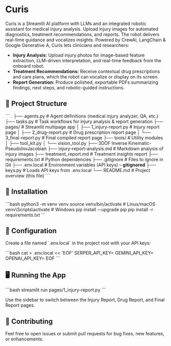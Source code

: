 # Curis
Curis is a Streamlit AI platform with LLMs and an integrated robotic assistant for medical injury analysis. Upload injury images for automated diagnostics, treatment recommendations, and reports. The robot delivers real-time guidance and vocalizes insights. Powered by CrewAI, LangChain &amp; Google Generative A, Curis lets clinicians and researchers:

- **Injury Analysis:** Upload injury photos for image-based feature extraction, LLM-driven interpretation, and real-time feedback from the onboard robot.  
- **Treatment Recommendations:** Receive contextual drug prescriptions and care plans, which the robot can vocalize or display on its screen.  
- **Report Generation:** Produce polished, exportable PDFs summarizing findings, next steps, and robotic-guided instructions.

## 📂 Project Structure

\`\`\`
.
├── agents.py                  # Agent definitions (medical injury analyzer, QA, etc.)
├── tasks.py                   # Task workflows for injury analysis & report generation
├── pages/                     # Streamlit multipage app
│   ├── 1_injury-report.py     # Injury report page
│   ├── 2_drug-report.py       # Drug prescription report page
│   └── 3_final-report.py      # Final compiled report page
├── tools/                     # Utility modules
│   ├── tool_kit.py
│   └── vision_tool.py
├── 3DOF Inverse Kinematic-PseudoInvJacobian
├── injury-report-analysis.md  # Markdown analysis of injury images
├── treatment_report.md        # Treatment insights report
├── requirements.txt           # Python dependencies
├── .gitignore                 # Files to ignore in Git
├── .env.local                 # Environment variables (API keys) – **gitignored**
├── keys.py                    # Loads API keys from .env.local
└── README.md                  # Project overview (this file)
\`\`\`

## 🚀 Installation

\`\`\`bash
python3 -m venv venv
source venv/bin/activate      # Linux/macOS
venv\\Scripts\\activate       # Windows
pip install --upgrade pip
pip install -r requirements.txt
\`\`\`

## 🔧 Configuration

Create a file named \`.env.local\` in the project root with your API keys:

\`\`\`bash
cat > .env.local << 'EOF'
SERPER_API_KEY=<your-serper-key>
GEMINI_API_KEY=<your-gemini-key>
OPENAI_API_KEY=<your-openai-key>
EOF
\`\`\`

## 🖥️ Running the App

\`\`\`bash
streamlit run pages/1_injury-report.py
\`\`\`

Use the sidebar to switch between the Injury Report, Drug Report, and Final Report pages.

## 🤝 Contributing

Feel free to open issues or submit pull requests for bug fixes, new features, or enhancements.
